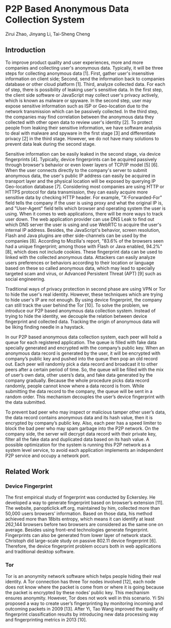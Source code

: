 # P2P Based Anonymous Data Collection System

Zirui Zhao, Jinyang Li, Tai-Sheng Cheng

## Introduction

To improve product quality and user experiences, more and more companies and collecting user's anonymous data. Typically, it will be three steps for collecting anonymous data [1]. First, gather user's insensitive information on client side; Second, send the information back to companies database or other cloud platform [1]. Third, analyze collected data. For each of  step, there is possibility of leaking user's sensitive data. In the first step, the client side software or JavaScript may collect user's privacy actively, which is known as malware or spyware. In the second step, user may expose sensitive information such as ISP or Geo-location due to the network transmission which can be passively collected. In the third step, the companies may find correlation between the anonymous data they collected with other open data to review user's identity [2]. To protect people from leaking their sensitive information, we have software analysis to deal with malware and spyware in the first stage [3] and differentiate privacy [2] in the third stage. However, we do not have many solutions to prevent data leak during the second stage.

Sensitive information can be easily leaked in the second stage, via device fingerprints [4]. Typically, device fingerprints can be acquired passively through browser's behavior or even lower layers of TCP/IP model [5] \[6]. When the user connects directly to the company's server to submit anonymous data, the user's public IP address can easily be acquired in transport layer and the physical location will be exposed by querying IP Geo-location database [7]. Considering most companies are using HTTP or HTTPS protocol for data transmission, they can easily acquire more sensitive data by checking HTTP header. For example, "X-Forwarded-For" field tells the company if the user is using proxy and what the original IP is, and "User-Agent" field tells which browser and operating system the user is using. When it comes to web applications, there will be more ways to track user down. The web application provider can use DNS Leak to find out which DNS server the user is using and use WebRTC to acquire the user's internal IP address. Besides, the JavaScript's behavior, screen resolution, Flash and Java plugins are other side-channels can be used by the companies [8]. According to Mozilla's report, "83.6% of the browsers seen had a unique fingerprint; among those with Flash or Java enabled, 94.2%" [8], which does not include cookies. These fingerprint data can be used to linked with the collected anonymous data. Attackers can easily analyze users preferences or behaviors according to their location or language based on these so called anonymous data, which may lead to specially targeted scam and virus, or Advanced Persistent Threat (APT) [9] such as social engineering.

Traditional ways of privacy protection in second phase are using VPN or Tor to hide the user's real identity. However, these techniques which are trying to hide user's IP are not enough. By using device fingerprint, the company can still track the user behind the Tor [10]. To solve the problem, we introduce our P2P based anonymous data collection system. Instead of trying to hide the identity, we decouple the relation between device fingerprint and collected data. Tracking the origin of anonymous data will be liking finding needle in a haystack.

In our P2P based anonymous data collection system, each peer will hold a queue for each registered application. The queue is filled with fake data specially generated and encrypted with the company’s public key. When an anonymous data record is generated by the user, it will be encrypted with company’s public key and pushed into the queue then pop an old record out. Each peer will randomly pick a data record and broadcast it to other peers after a certain period of time. So, the queue will be filled with the mix of user’s own data, other users’s data, and fake data generated by the company gradually. Because the whole procedure picks data record randomly, people cannot know where a data record is from. While submitting the data record to the company, the queue will be sent in a random order. This mechanism decouples the user’s device fingerprint with  the data submitted.

To prevent bad peer who may inspect or malicious tamper other user’s data, the data record contains anonymous data and its hash value, then it is encrypted by company’s public key. Also, each peer has a speed limiter to block the bad peer who may spam garbage into the P2P network. On the company side, the server will decrypt data record with their private key, filter all the fake data and duplicated data based on its hash value. A possible optimization for the system is running this P2P network as a system level service, to avoid each application implements an independent P2P service and occupy a network port.

## Related Work

### Device Fingerprint

The first empirical study of fingerprint was conducted by Eckersley. He developed a way to generate fingerprint based on browser’s extension [11]. The website, panopticlick.eff.org, maintained by him, collected more than 50,000 users browsers’ information. Based on those data, his method achieved more than 18bits entropy, which means it can identify at least 262,144 browsers before two browsers are considered as the same one on average. Besides using front-end technologies generate fingerprint. Fingerprints can also be generated from lower layer of network stack. Christoph did large-scale study on passive 802.11 device fingerprint [6].  Therefore, the device fingerprint problem occurs both in web applications and traditional desktop software.

### Tor

Tor is an anonymity network software which helps people hiding their real identity. A Tor connection has three Tor nodes involved [12], each node does not know where the packet is come from or where it is going because the packet is encrypted by these nodes’ public key. This mechanism ensures anonymity. However, Tor does not work well in this scenario. Yi Shi proposed a way to create user’s fingerprinting by monitoring incoming and outcoming packets in 2009 [13]. After Yi, Tao Wang improved the quality of fingerprint classification results by introducing new data processing way and fingerprinting metrics in 2013 [10].